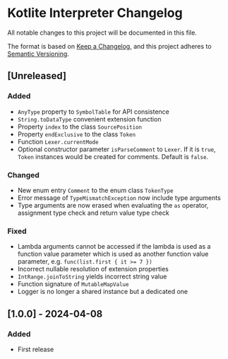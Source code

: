 # Kotlite Interpreter Changelog

All notable changes to this project will be documented in this file.

The format is based on [Keep a Changelog](https://keepachangelog.com/en/1.1.0/),
and this project adheres to [Semantic Versioning](https://semver.org/spec/v2.0.0.html).

## [Unreleased]

### Added

- `AnyType` property to `SymbolTable` for API consistence
- `String.toDataType` convenient extension function
- Property `index` to the class `SourcePosition`
- Property `endExclusive` to the class `Token`
- Function `Lexer.currentMode`
- Optional constructor parameter `isParseComment` to `Lexer`. If it is `true`, `Token` instances would be created for comments. Default is `false`.

### Changed

- New enum entry `Comment` to the enum class `TokenType`
- Error message of `TypeMismatchException` now include type arguments
- Type arguments are now erased when evaluating the `as` operator, assignment type check and return value type check

### Fixed

- Lambda arguments cannot be accessed if the lambda is used as a function value parameter which is used as another function value parameter, e.g. `func(list.first { it >= 7 })`
- Incorrect nullable resolution of extension properties
- `IntRange.joinToString` yields incorrect string value
- Function signature of `MutableMapValue`
- Logger is no longer a shared instance but a dedicated one

## [1.0.0] - 2024-04-08

### Added

- First release
